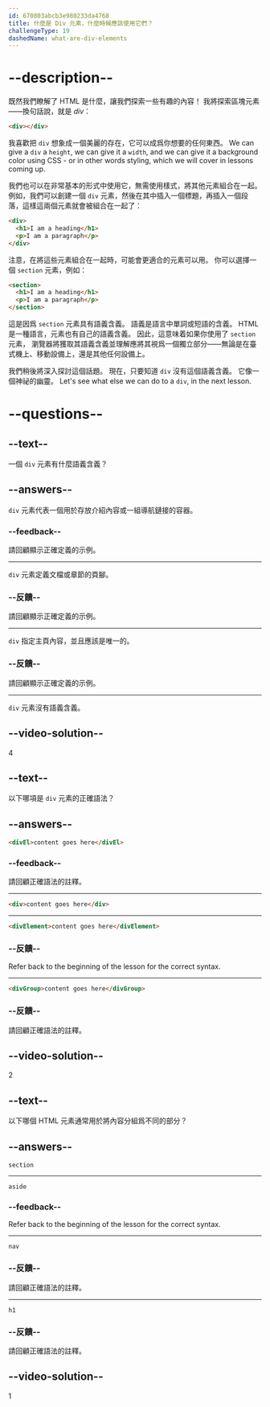 ```yaml
---
id: 670803abcb3e980233da4768
title: 什麼是 Div 元素，什麼時候應該使用它們？
challengeType: 19
dashedName: what-are-div-elements
---
```


# --description--

既然我們瞭解了 HTML 是什麼，讓我們探索一些有趣的內容！ 我將探索區塊元素——換句話說，就是 *div*：

```html
<div></div>
```

我喜歡把 `div` 想象成一個美麗的存在，它可以成爲你想要的任何東西。 We can give a `div` a `height`, we can give it a `width`, and we can give it a background color using CSS - or in other words styling, which we will cover in lessons coming up.

我們也可以在非常基本的形式中使用它，無需使用樣式，將其他元素組合在一起。 例如，我們可以創建一個 `div` 元素，然後在其中插入一個標題，再插入一個段落，這樣這兩個元素就會被組合在一起了：

```html
<div>
  <h1>I am a heading</h1>
  <p>I am a paragraph</p>
</div>
```

注意，在將這些元素組合在一起時，可能會更適合的元素可以用。 你可以選擇一個 `section` 元素，例如：

```html
<section>
  <h1>I am a heading</h1>
  <p>I am a paragraph</p>
</section>
```

這是因爲 `section` 元素具有語義含義。 語義是語言中單詞或短語的含義。 HTML 是一種語言，元素也有自己的語義含義。 因此，這意味着如果你使用了 `section` 元素， 瀏覽器將獲取其語義含義並理解應將其視爲一個獨立部分——無論是在臺式機上、移動設備上，還是其他任何設備上。 

我們稍後將深入探討這個話題。 現在，只要知道 `div` 沒有這個語義含義。 它像一個神祕的幽靈。 Let's see what else we can do to a `div`, in the next lesson.

# --questions--

## --text--

一個 `div` 元素有什麼語義含義？

## --answers--

`div` 元素代表一個用於存放介紹內容或一組導航鏈接的容器。

### --feedback--

請回顧顯示正確定義的示例。

---

`div` 元素定義文檔或章節的頁腳。

### --反饋--

請回顧顯示正確定義的示例。

---

`div` 指定主頁內容，並且應該是唯一的。

### --反饋--

請回顧顯示正確定義的示例。

---

`div` 元素沒有語義含義。

## --video-solution--

4

## --text--

以下哪項是 `div` 元素的正確語法？

## --answers--

```html
<divEl>content goes here</divEl>
```

### --feedback--

請回顧正確語法的註釋。

---

```html
<div>content goes here</div>
```

---

```html
<divElement>content goes here</divElement>
```

### --反饋--

Refer back to the beginning of the lesson for the correct syntax.

---

```html
<divGroup>content goes here</divGroup>
```

### --反饋--

請回顧正確語法的註釋。

## --video-solution--

2

## --text--

以下哪個 HTML 元素通常用於將內容分組爲不同的部分？

## --answers--

`section`

---

`aside`

### --feedback--

Refer back to the beginning of the lesson for the correct syntax.

---

`nav`

### --反饋--

請回顧正確語法的註釋。

---

`h1`

### --反饋--

請回顧正確語法的註釋。

## --video-solution--

1
